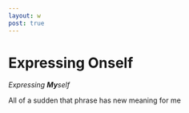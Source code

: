 ```yaml
---
layout: w
post: true
---
```

# Expressing Onself

*Expressing **My**self*

All of a sudden that phrase has new meaning for me
